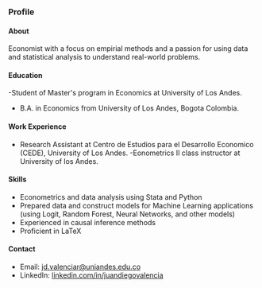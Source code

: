 ### Profile

#### About
Economist with a focus on empirial methods and a passion for using data and statistical analysis to understand real-world problems.

#### Education
-Student of Master's program in Economics at University of Los Andes.
- B.A. in Economics from University of Los Andes, Bogota Colombia.

#### Work Experience
- Research Assistant at Centro de Estudios para el Desarrollo Economico (CEDE), University of Los Andes.
-Eonometrics II class instructor at University of los Andes.

#### Skills
- Econometrics and data analysis using Stata and Python
- Prepared data and construct models for Machine Learning applications (using Logit, Random Forest, Neural Networks, and other models)
- Experienced in causal inference methods
- Proficient in LaTeX

#### Contact
- Email: jd.valenciar@uniandes.edu.co
- LinkedIn: [linkedin.com/in/juandiegovalencia](www.linkedin.com/in/juandiegovalencia)
